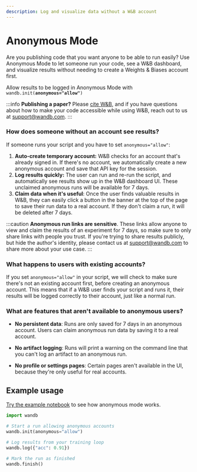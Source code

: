 ```yaml
---
description: Log and visualize data without a W&B account
---
```


# Anonymous Mode

Are you publishing code that you want anyone to be able to run easily? Use Anonymous Mode to let someone run your code, see a W&B dashboard, and visualize results without needing to create a Weights & Biases account first.

Allow results to be logged in Anonymous Mode with `wandb.init(`**`anonymous="allow"`**`)`

:::info
**Publishing a paper?** Please [cite W&B](https://docs.wandb.ai/company/academics#bibtex-citation), and if you have questions about how to make your code accessible while using W&B, reach out to us at support@wandb.com.
:::

### How does someone without an account see results?

If someone runs your script and you have to set `anonymous="allow"`:

1. **Auto-create temporary account:** W&B checks for an account that's already signed in. If there's no account, we automatically create a new anonymous account and save that API key for the session.
2. **Log results quickly:** The user can run and re-run the script, and automatically see results show up in the W&B dashboard UI. These unclaimed anonymous runs will be available for 7 days.
3. **Claim data when it's useful**: Once the user finds valuable results in W&B, they can easily click a button in the banner at the top of the page to save their run data to a real account. If they don't claim a run, it will be deleted after 7 days.

:::caution
**Anonymous run links are sensitive**. These links allow anyone to view and claim the results of an experiment for 7 days, so make sure to only share links with people you trust. If you're trying to share results publicly, but hide the author's identity, please contact us at support@wandb.com to share more about your use case.
:::

### What happens to users with existing accounts?

If you set `anonymous="allow"` in your script, we will check to make sure there's not an existing account first, before creating an anonymous account. This means that if a W&B user finds your script and runs it, their results will be logged correctly to their account, just like a normal run.

### What are features that aren't available to anonymous users?

*   **No persistent data**: Runs are only saved for 7 days in an anonymous account. Users can claim anonymous run data by saving it to a real account.

    <!-- <img src="../../../.gitbook/assets/image (170).png" alt="" data-size="original"> -->
*   **No artifact logging**: Runs will print a warning on the command line that you can't log an artifact to an anonymous run.

    <!-- <img src="../../../.gitbook/assets/example warning.png" alt="" data-size="original"> -->
* **No profile or settings pages**: Certain pages aren't available in the UI, because they're only useful for real accounts.

## Example usage

[Try the example notebook](http://bit.ly/anon-mode) to see how anonymous mode works.

```python
import wandb

# Start a run allowing anonymous accounts
wandb.init(anonymous="allow")

# Log results from your training loop
wandb.log({"acc": 0.91})

# Mark the run as finished
wandb.finish()
```
